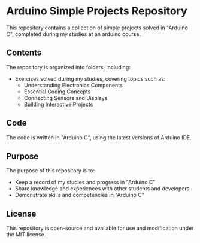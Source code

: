 # Arduino Simple Projects Repository

This repository contains a collection of simple projects solved in "Arduino C", completed during my studies at an arduino course.

## Contents

The repository is organized into folders, including:

* Exercises solved during my studies, covering topics such as:
  * Understanding Electronics Components
  * Essential Coding Concepts
  * Connecting Sensors and Displays
  * Building Interactive Projects

## Code

The code is written in "Arduino C", using the latest versions of Arduino IDE.

## Purpose

The purpose of this repository is to:

* Keep a record of my studies and progress in "Arduino C"
* Share knowledge and experiences with other students and developers
* Demonstrate skills and competencies in "Arduino C"

## License

This repository is open-source and available for use and modification under the MIT license.

